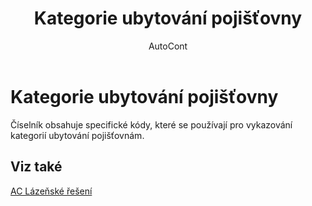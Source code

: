 ﻿---
    title: "Kategorie ubytování pojišťovny"
    author: AutoCont
    ms.date: 04/30/2018
    ms.topic: article
    ms.prod: dynamics-nav-2017
    ms.contentlocale: cs-cz
    ms.lasthandoff: 04/30/2018
---

# Kategorie ubytování pojišťovny

Číselník obsahuje specifické kódy, které se používají pro vykazování kategorií ubytování pojišťovnám. 


## <a name="see-also"></a>Viz také
[AC Lázeňské řešení](ac-spa-solution.md)